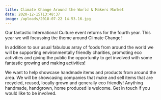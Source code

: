 ```yaml
---
title: Climate Change Around the World & Makers Market
date: 2020-12-15T13:48:37
image: /uploads/2018-07-22 14.53.16.jpg
---
```

Our fantastic International Culture event returns for the fourth year. This year we will focussing the theme around Climate Change!

In addition to our usual fabulous array of foods from around the world we will be supporting environmentally friendly charities, promoting eco activities and giving the public the opportunity to get involved with some fantastic growing and making activities!

We want to help showcase handmade items and products from around the area. We will be showcasing companies that make and sell items that are recycled, reused, locally grown and generally eco friendly! Anything handmade, handgrown, home produced is welcome. Get in touch if you would like to be involved.